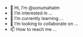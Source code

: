 - 👋 Hi, I’m @sonumahatm
- 👀 I’m interested in ...
- 🌱 I’m currently learning ...
- 💞️ I’m looking to collaborate on ...
- 📫 How to reach me ...

<!---
sonumahatm/sonumahatm is a ✨ special ✨ repository because its `README.md` (this file) appears on your GitHub profile.
You can click the Preview link to take a look at your changes.
--->
